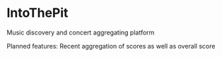 # IntoThePit
Music discovery and concert aggregating platform

Planned features: Recent aggregation of scores as well as overall score

